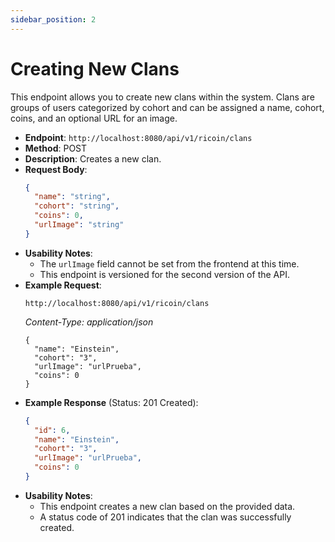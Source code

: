 ```yaml
---
sidebar_position: 2
---
```

# Creating New Clans

This endpoint allows you to create new clans within the system. Clans are groups of users categorized by cohort and can be assigned a name, cohort, coins, and an optional URL for an image.


- **Endpoint**: `http://localhost:8080/api/v1/ricoin/clans`
- **Method**: POST
- **Description**: Creates a new clan.
- **Request Body**:
    ```json
    {
      "name": "string",
      "cohort": "string",
      "coins": 0,
      "urlImage": "string"
    }
    ```
- **Usability Notes**:
  - The `urlImage` field cannot be set from the frontend at this time.
  - This endpoint is versioned for the second version of the API.
- **Example Request**:
    ```http
    http://localhost:8080/api/v1/ricoin/clans
    ```
    *Content-Type: application/json*
    ```
    {
      "name": "Einstein",
      "cohort": "3",
      "urlImage": "urlPrueba",
      "coins": 0
    }
    ```
- **Example Response** (Status: 201 Created):
    ```json
    {
      "id": 6,
      "name": "Einstein",
      "cohort": "3",
      "urlImage": "urlPrueba",
      "coins": 0
    }
    ```
- **Usability Notes**:
  - This endpoint creates a new clan based on the provided data.
  - A status code of 201 indicates that the clan was successfully created.
